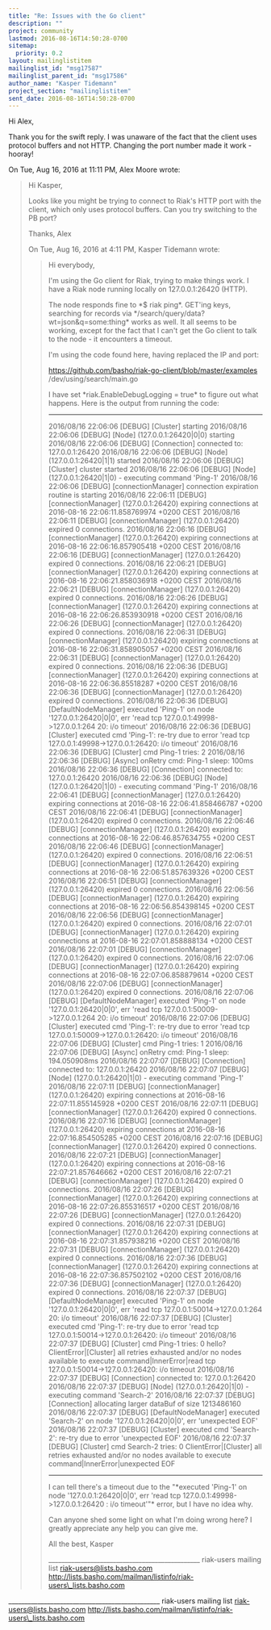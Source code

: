 ```yaml
---
title: "Re: Issues with the Go client"
description: ""
project: community
lastmod: 2016-08-16T14:50:28-0700
sitemap:
  priority: 0.2
layout: mailinglistitem
mailinglist_id: "msg17587"
mailinglist_parent_id: "msg17586"
author_name: "Kasper Tidemann"
project_section: "mailinglistitem"
sent_date: 2016-08-16T14:50:28-0700
---
```



Hi Alex,

Thank you for the swift reply. I was unaware of the fact that the client
uses protocol buffers and not HTTP. Changing the port number made it work -
hooray!

On Tue, Aug 16, 2016 at 11:11 PM, Alex Moore  wrote:

> Hi Kasper,
>
> Looks like you might be trying to connect to Riak's HTTP port with the
> client, which only uses protocol buffers. Can you try switching to the PB
> port?
>
> Thanks,
> Alex
>
> On Tue, Aug 16, 2016 at 4:11 PM, Kasper Tidemann 
> wrote:
>
>> Hi everybody,
>>
>> I'm using the Go client for Riak, trying to make things work. I have a
>> Riak node running locally on 127.0.0.1:26420 (HTTP).
>>
>> The node responds fine to \*$ riak ping\*. GET'ing keys, searching for
>> records via \*/search/query/data?wt=json&q=some:thing\* works as well. It
>> all seems to be working, except for the fact that I can't get the Go client
>> to talk to the node - it encounters a timeout.
>>
>> I'm using the code found here, having replaced the IP and port:
>>
>> https://github.com/basho/riak-go-client/blob/master/examples
>> /dev/using/search/main.go
>>
>> I have set \*riak.EnableDebugLogging = true\* to figure out what happens.
>> Here is the output from running the code:
>>
>> --------------------------
>>
>> 2016/08/16 22:06:06 [DEBUG] [Cluster] starting
>> 2016/08/16 22:06:06 [DEBUG] [Node] (127.0.0.1:26420|0|0) starting
>> 2016/08/16 22:06:06 [DEBUG] [Connection] connected to: 127.0.0.1:26420
>> 2016/08/16 22:06:06 [DEBUG] [Node] (127.0.0.1:26420|1|1) started
>> 2016/08/16 22:06:06 [DEBUG] [Cluster] cluster started
>> 2016/08/16 22:06:06 [DEBUG] [Node] (127.0.0.1:26420|1|0) - executing
>> command 'Ping-1'
>> 2016/08/16 22:06:06 [DEBUG] [connectionManager] connection expiration
>> routine is starting
>> 2016/08/16 22:06:11 [DEBUG] [connectionManager] (127.0.0.1:26420)
>> expiring connections at 2016-08-16 22:06:11.858769974 +0200 CEST
>> 2016/08/16 22:06:11 [DEBUG] [connectionManager] (127.0.0.1:26420)
>> expired 0 connections.
>> 2016/08/16 22:06:16 [DEBUG] [connectionManager] (127.0.0.1:26420)
>> expiring connections at 2016-08-16 22:06:16.857905418 +0200 CEST
>> 2016/08/16 22:06:16 [DEBUG] [connectionManager] (127.0.0.1:26420)
>> expired 0 connections.
>> 2016/08/16 22:06:21 [DEBUG] [connectionManager] (127.0.0.1:26420)
>> expiring connections at 2016-08-16 22:06:21.858036918 +0200 CEST
>> 2016/08/16 22:06:21 [DEBUG] [connectionManager] (127.0.0.1:26420)
>> expired 0 connections.
>> 2016/08/16 22:06:26 [DEBUG] [connectionManager] (127.0.0.1:26420)
>> expiring connections at 2016-08-16 22:06:26.853930918 +0200 CEST
>> 2016/08/16 22:06:26 [DEBUG] [connectionManager] (127.0.0.1:26420)
>> expired 0 connections.
>> 2016/08/16 22:06:31 [DEBUG] [connectionManager] (127.0.0.1:26420)
>> expiring connections at 2016-08-16 22:06:31.858905057 +0200 CEST
>> 2016/08/16 22:06:31 [DEBUG] [connectionManager] (127.0.0.1:26420)
>> expired 0 connections.
>> 2016/08/16 22:06:36 [DEBUG] [connectionManager] (127.0.0.1:26420)
>> expiring connections at 2016-08-16 22:06:36.85518287 +0200 CEST
>> 2016/08/16 22:06:36 [DEBUG] [connectionManager] (127.0.0.1:26420)
>> expired 0 connections.
>> 2016/08/16 22:06:36 [DEBUG] [DefaultNodeManager] executed 'Ping-1' on
>> node '127.0.0.1:26420|0|0', err 'read tcp 127.0.0.1:49998->127.0.0.1:264
>> 20: i/o timeout'
>> 2016/08/16 22:06:36 [DEBUG] [Cluster] executed cmd 'Ping-1': re-try due
>> to error 'read tcp 127.0.0.1:49998->127.0.0.1:26420: i/o timeout'
>> 2016/08/16 22:06:36 [DEBUG] [Cluster] cmd Ping-1 tries: 2
>> 2016/08/16 22:06:36 [DEBUG] [Async] onRetry cmd: Ping-1 sleep: 100ms
>> 2016/08/16 22:06:36 [DEBUG] [Connection] connected to: 127.0.0.1:26420
>> 2016/08/16 22:06:36 [DEBUG] [Node] (127.0.0.1:26420|1|0) - executing
>> command 'Ping-1'
>> 2016/08/16 22:06:41 [DEBUG] [connectionManager] (127.0.0.1:26420)
>> expiring connections at 2016-08-16 22:06:41.858466787 +0200 CEST
>> 2016/08/16 22:06:41 [DEBUG] [connectionManager] (127.0.0.1:26420)
>> expired 0 connections.
>> 2016/08/16 22:06:46 [DEBUG] [connectionManager] (127.0.0.1:26420)
>> expiring connections at 2016-08-16 22:06:46.857634755 +0200 CEST
>> 2016/08/16 22:06:46 [DEBUG] [connectionManager] (127.0.0.1:26420)
>> expired 0 connections.
>> 2016/08/16 22:06:51 [DEBUG] [connectionManager] (127.0.0.1:26420)
>> expiring connections at 2016-08-16 22:06:51.857639326 +0200 CEST
>> 2016/08/16 22:06:51 [DEBUG] [connectionManager] (127.0.0.1:26420)
>> expired 0 connections.
>> 2016/08/16 22:06:56 [DEBUG] [connectionManager] (127.0.0.1:26420)
>> expiring connections at 2016-08-16 22:06:56.854398145 +0200 CEST
>> 2016/08/16 22:06:56 [DEBUG] [connectionManager] (127.0.0.1:26420)
>> expired 0 connections.
>> 2016/08/16 22:07:01 [DEBUG] [connectionManager] (127.0.0.1:26420)
>> expiring connections at 2016-08-16 22:07:01.858888134 +0200 CEST
>> 2016/08/16 22:07:01 [DEBUG] [connectionManager] (127.0.0.1:26420)
>> expired 0 connections.
>> 2016/08/16 22:07:06 [DEBUG] [connectionManager] (127.0.0.1:26420)
>> expiring connections at 2016-08-16 22:07:06.858879614 +0200 CEST
>> 2016/08/16 22:07:06 [DEBUG] [connectionManager] (127.0.0.1:26420)
>> expired 0 connections.
>> 2016/08/16 22:07:06 [DEBUG] [DefaultNodeManager] executed 'Ping-1' on
>> node '127.0.0.1:26420|0|0', err 'read tcp 127.0.0.1:50009->127.0.0.1:264
>> 20: i/o timeout'
>> 2016/08/16 22:07:06 [DEBUG] [Cluster] executed cmd 'Ping-1': re-try due
>> to error 'read tcp 127.0.0.1:50009->127.0.0.1:26420: i/o timeout'
>> 2016/08/16 22:07:06 [DEBUG] [Cluster] cmd Ping-1 tries: 1
>> 2016/08/16 22:07:06 [DEBUG] [Async] onRetry cmd: Ping-1 sleep:
>> 194.050908ms
>> 2016/08/16 22:07:07 [DEBUG] [Connection] connected to: 127.0.0.1:26420
>> 2016/08/16 22:07:07 [DEBUG] [Node] (127.0.0.1:26420|1|0) - executing
>> command 'Ping-1'
>> 2016/08/16 22:07:11 [DEBUG] [connectionManager] (127.0.0.1:26420)
>> expiring connections at 2016-08-16 22:07:11.855145928 +0200 CEST
>> 2016/08/16 22:07:11 [DEBUG] [connectionManager] (127.0.0.1:26420)
>> expired 0 connections.
>> 2016/08/16 22:07:16 [DEBUG] [connectionManager] (127.0.0.1:26420)
>> expiring connections at 2016-08-16 22:07:16.854505285 +0200 CEST
>> 2016/08/16 22:07:16 [DEBUG] [connectionManager] (127.0.0.1:26420)
>> expired 0 connections.
>> 2016/08/16 22:07:21 [DEBUG] [connectionManager] (127.0.0.1:26420)
>> expiring connections at 2016-08-16 22:07:21.857646662 +0200 CEST
>> 2016/08/16 22:07:21 [DEBUG] [connectionManager] (127.0.0.1:26420)
>> expired 0 connections.
>> 2016/08/16 22:07:26 [DEBUG] [connectionManager] (127.0.0.1:26420)
>> expiring connections at 2016-08-16 22:07:26.855316517 +0200 CEST
>> 2016/08/16 22:07:26 [DEBUG] [connectionManager] (127.0.0.1:26420)
>> expired 0 connections.
>> 2016/08/16 22:07:31 [DEBUG] [connectionManager] (127.0.0.1:26420)
>> expiring connections at 2016-08-16 22:07:31.857938216 +0200 CEST
>> 2016/08/16 22:07:31 [DEBUG] [connectionManager] (127.0.0.1:26420)
>> expired 0 connections.
>> 2016/08/16 22:07:36 [DEBUG] [connectionManager] (127.0.0.1:26420)
>> expiring connections at 2016-08-16 22:07:36.857502102 +0200 CEST
>> 2016/08/16 22:07:36 [DEBUG] [connectionManager] (127.0.0.1:26420)
>> expired 0 connections.
>> 2016/08/16 22:07:37 [DEBUG] [DefaultNodeManager] executed 'Ping-1' on
>> node '127.0.0.1:26420|0|0', err 'read tcp 127.0.0.1:50014->127.0.0.1:264
>> 20: i/o timeout'
>> 2016/08/16 22:07:37 [DEBUG] [Cluster] executed cmd 'Ping-1': re-try due
>> to error 'read tcp 127.0.0.1:50014->127.0.0.1:26420: i/o timeout'
>> 2016/08/16 22:07:37 [DEBUG] [Cluster] cmd Ping-1 tries: 0
>> hello?
>> ClientError|[Cluster] all retries exhausted and/or no nodes available to
>> execute command|InnerError|read tcp 127.0.0.1:50014->127.0.0.1:26420:
>> i/o timeout
>> 2016/08/16 22:07:37 [DEBUG] [Connection] connected to: 127.0.0.1:26420
>> 2016/08/16 22:07:37 [DEBUG] [Node] (127.0.0.1:26420|1|0) - executing
>> command 'Search-2'
>> 2016/08/16 22:07:37 [DEBUG] [Connection] allocating larger dataBuf of
>> size 1213486160
>> 2016/08/16 22:07:37 [DEBUG] [DefaultNodeManager] executed 'Search-2' on
>> node '127.0.0.1:26420|0|0', err 'unexpected EOF'
>> 2016/08/16 22:07:37 [DEBUG] [Cluster] executed cmd 'Search-2': re-try due
>> to error 'unexpected EOF'
>> 2016/08/16 22:07:37 [DEBUG] [Cluster] cmd Search-2 tries: 0
>> ClientError|[Cluster] all retries exhausted and/or no nodes available to
>> execute command|InnerError|unexpected EOF
>>
>> --------------------------
>>
>> I can tell there's a timeout due to the "\*executed 'Ping-1' on node
>> '127.0.0.1:26420|0|0', err 'read tcp 127.0.0.1:49998->127.0.0.1:26420
>> : i/o timeout'"\* error, but I have no idea why.
>>
>> Can anyone shed some light on what I'm doing wrong here? I greatly
>> appreciate any help you can give me.
>>
>> All the best,
>> Kasper
>>
>> \_\_\_\_\_\_\_\_\_\_\_\_\_\_\_\_\_\_\_\_\_\_\_\_\_\_\_\_\_\_\_\_\_\_\_\_\_\_\_\_\_\_\_\_\_\_\_
>> riak-users mailing list
>> riak-users@lists.basho.com
>> http://lists.basho.com/mailman/listinfo/riak-users\_lists.basho.com
>>
>>
>
\_\_\_\_\_\_\_\_\_\_\_\_\_\_\_\_\_\_\_\_\_\_\_\_\_\_\_\_\_\_\_\_\_\_\_\_\_\_\_\_\_\_\_\_\_\_\_
riak-users mailing list
riak-users@lists.basho.com
http://lists.basho.com/mailman/listinfo/riak-users\_lists.basho.com


